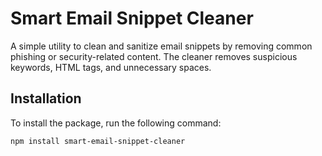 # Smart Email Snippet Cleaner

A simple utility to clean and sanitize email snippets by removing common phishing or security-related content. The cleaner removes suspicious keywords, HTML tags, and unnecessary spaces.

## Installation

To install the package, run the following command:

```bash
npm install smart-email-snippet-cleaner
